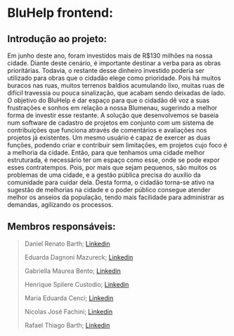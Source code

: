 # BluHelp frontend:




## **Introdução ao projeto:**

Em junho deste ano, foram investidos mais de R$130 milhões na nossa cidade. Diante deste cenário, é importante destinar a verba para as obras prioritárias. Todavia, o restante desse dinheiro investido poderia ser utilizado para obras que o cidadão elege como prioridade. Pois há muitos buracos nas ruas, muitos terrenos baldios acumulando lixo, muitas ruas de difícil travessia ou pouca sinalização, que acabam sendo deixadas de lado. O objetivo do BluHelp é dar espaço para que o cidadão dê voz a suas frustrações e sonhos em relação a nossa Blumenau, sugerindo a melhor forma de investir esse restante. A solução que desenvolvemos se baseia num software de cadastro de projetos em conjunto com um sistema de contribuições que funciona através de comentários e avaliações nos projetos já existentes. Um mesmo usuário é capaz de exercer as duas funções, podendo criar e contribuir sem limitações, em projetos cujo foco é a melhoria da cidade. Então, para que tenhamos uma cidade melhor estruturada, é necessário ter um espaço como esse, onde se pode expor esses contratempos. Pois, por mais que sejam pequenos, são muitos os problemas de uma cidade, e a gestão pública precisa do auxílio da comunidade para cuidar dela. Desta forma, o cidadão torna-se ativo na sugestão de melhorias na cidade e o poder público consegue atender melhor os anseios da população, tendo mais facilidade para administrar as demandas, agilizando os processos.



## Membros responsáveis:


> Daniel Renato Barth; [Linkedin](https://www.linkedin.com/in/daniel-renato-barth-85b68a251)
> 
> Eduarda Dagnoni Mazureck; [Linkedin](https://www.linkedin.com/in/eduarda-dagnoni-mazureck-37a5a8248)
> 
> Gabriella Maurea Bento; [Linkedin](https://www.linkedin.com/in/gabriella-bento-b7908a240)
> 
> Henrique Spilere Custodio; [Linkedin](https://www.linkedin.com/in/henrique-spilere-custodio-b77810229)
> 
> Maria Eduarda Cenci; [Linkedin](https://www.linkedin.com/in/maria-eduarda-cenci)
> 
> Nicolas José Fachini; [Linkedin](https://www.linkedin.com/in/nicolas-jos%C3%A9-fachini)
> 
> Rafael Thiago Barth; [Linkedin](http://www.linkedin.com/in/rafael-t-barth)
